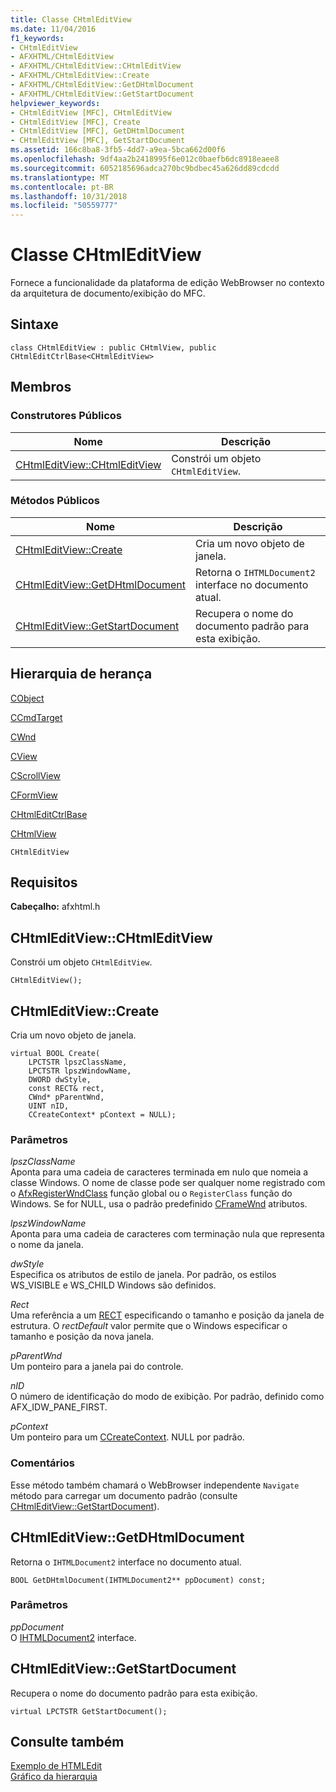 ```yaml
---
title: Classe CHtmlEditView
ms.date: 11/04/2016
f1_keywords:
- CHtmlEditView
- AFXHTML/CHtmlEditView
- AFXHTML/CHtmlEditView::CHtmlEditView
- AFXHTML/CHtmlEditView::Create
- AFXHTML/CHtmlEditView::GetDHtmlDocument
- AFXHTML/CHtmlEditView::GetStartDocument
helpviewer_keywords:
- CHtmlEditView [MFC], CHtmlEditView
- CHtmlEditView [MFC], Create
- CHtmlEditView [MFC], GetDHtmlDocument
- CHtmlEditView [MFC], GetStartDocument
ms.assetid: 166c8ba8-3fb5-4dd7-a9ea-5bca662d00f6
ms.openlocfilehash: 9df4aa2b2418995f6e012c0baefb6dc8918eaee8
ms.sourcegitcommit: 6052185696adca270bc9bdbec45a626dd89cdcdd
ms.translationtype: MT
ms.contentlocale: pt-BR
ms.lasthandoff: 10/31/2018
ms.locfileid: "50559777"
---
```

# <a name="chtmleditview-class"></a>Classe CHtmlEditView

Fornece a funcionalidade da plataforma de edição WebBrowser no contexto da arquitetura de documento/exibição do MFC.

## <a name="syntax"></a>Sintaxe

```
class CHtmlEditView : public CHtmlView, public CHtmlEditCtrlBase<CHtmlEditView>
```

## <a name="members"></a>Membros

### <a name="public-constructors"></a>Construtores Públicos

|Nome|Descrição|
|----------|-----------------|
|[CHtmlEditView::CHtmlEditView](#chtmleditview)|Constrói um objeto `CHtmlEditView`.|

### <a name="public-methods"></a>Métodos Públicos

|Nome|Descrição|
|----------|-----------------|
|[CHtmlEditView::Create](#create)|Cria um novo objeto de janela.|
|[CHtmlEditView::GetDHtmlDocument](#getdhtmldocument)|Retorna o `IHTMLDocument2` interface no documento atual.|
|[CHtmlEditView::GetStartDocument](#getstartdocument)|Recupera o nome do documento padrão para esta exibição.|

## <a name="inheritance-hierarchy"></a>Hierarquia de herança

[CObject](../../mfc/reference/cobject-class.md)

[CCmdTarget](../../mfc/reference/ccmdtarget-class.md)

[CWnd](../../mfc/reference/cwnd-class.md)

[CView](../../mfc/reference/cview-class.md)

[CScrollView](../../mfc/reference/cscrollview-class.md)

[CFormView](../../mfc/reference/cformview-class.md)

[CHtmlEditCtrlBase](../../mfc/reference/chtmleditctrlbase-class.md)

[CHtmlView](../../mfc/reference/chtmlview-class.md)

`CHtmlEditView`

## <a name="requirements"></a>Requisitos

**Cabeçalho:** afxhtml.h

##  <a name="chtmleditview"></a>  CHtmlEditView::CHtmlEditView

Constrói um objeto `CHtmlEditView`.

```
CHtmlEditView();
```

##  <a name="create"></a>  CHtmlEditView::Create

Cria um novo objeto de janela.

```
virtual BOOL Create(
    LPCTSTR lpszClassName,
    LPCTSTR lpszWindowName,
    DWORD dwStyle,
    const RECT& rect,
    CWnd* pParentWnd,
    UINT nID,
    CCreateContext* pContext = NULL);
```

### <a name="parameters"></a>Parâmetros

*lpszClassName*<br/>
Aponta para uma cadeia de caracteres terminada em nulo que nomeia a classe Windows. O nome de classe pode ser qualquer nome registrado com o [AfxRegisterWndClass](application-information-and-management.md#afxregisterwndclass) função global ou o `RegisterClass` função do Windows. Se for NULL, usa o padrão predefinido [CFrameWnd](../../mfc/reference/cframewnd-class.md) atributos.

*lpszWindowName*<br/>
Aponta para uma cadeia de caracteres com terminação nula que representa o nome da janela.

*dwStyle*<br/>
Especifica os atributos de estilo de janela. Por padrão, os estilos WS_VISIBLE e WS_CHILD Windows são definidos.

*Rect*<br/>
Uma referência a um [RECT](https://msdn.microsoft.com/library/windows/desktop/dd162897) especificando o tamanho e posição da janela de estrutura. O *rectDefault* valor permite que o Windows especificar o tamanho e posição da nova janela.

*pParentWnd*<br/>
Um ponteiro para a janela pai do controle.

*nID*<br/>
O número de identificação do modo de exibição. Por padrão, definido como AFX_IDW_PANE_FIRST.

*pContext*<br/>
Um ponteiro para um [CCreateContext](../../mfc/reference/ccreatecontext-structure.md). NULL por padrão.

### <a name="remarks"></a>Comentários

Esse método também chamará o WebBrowser independente `Navigate` método para carregar um documento padrão (consulte [CHtmlEditView::GetStartDocument](#getstartdocument)).

##  <a name="getdhtmldocument"></a>  CHtmlEditView::GetDHtmlDocument

Retorna o `IHTMLDocument2` interface no documento atual.

```
BOOL GetDHtmlDocument(IHTMLDocument2** ppDocument) const;
```

### <a name="parameters"></a>Parâmetros

*ppDocument*<br/>
O [IHTMLDocument2](https://msdn.microsoft.com/library/aa752574.aspx) interface.

##  <a name="getstartdocument"></a>  CHtmlEditView::GetStartDocument

Recupera o nome do documento padrão para esta exibição.

```
virtual LPCTSTR GetStartDocument();
```

## <a name="see-also"></a>Consulte também

[Exemplo de HTMLEdit](../../visual-cpp-samples.md)<br/>
[Gráfico da hierarquia](../../mfc/hierarchy-chart.md)

